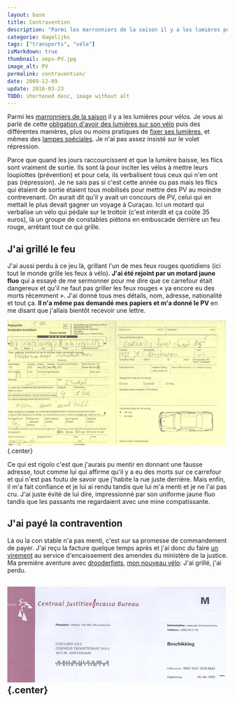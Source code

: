 ```yaml
---
layout: base
title: Contravention
description: "Parmi les marronniers de la saison il y a les lumières pour vélos. Je vous ai parlé de cette obligation d'avoir des lumières sur son vélo puis des différe"
categorie: dagelijks
tags: ["transports", "vélo"]
isMarkdown: true
thumbnail: oeps-PV.jpg
image_alt: PV
permalink: contravention/
date: 2009-12-09
update: 2016-03-23
TODO: shortened desc, image without alt
---
```


Parmi les [marronniers de la saison](/c-est-la-fin-de-l-ete) il y a les lumières pour vélos. Je vous ai parlé de cette [obligation d'avoir des lumières sur son vélo](/lumieres-hiver) puis des différentes manières, plus ou moins pratiques de [fixer ses lumières](/les-nouvelles-lampes-de-la-nuit), et mêmes des [lampes spéciales](/les-lampes-velo-hema). Je n'ai pas assez insisté sur le volet répression.

Parce que quand les jours raccourcissent et que la lumière baisse, les flics sont vraiment de sortie. Ils sont là pour inciter les vélos à mettre leurs loupiottes (prévention) et pour cela, ils verbalisent tous ceux qui n'en ont pas (répression). Je ne sais pas si c'est cette année ou pas mais les flics qui étaient de sortie étaient tous mobilisés pour mettre des PV au moindre contrevenant. On aurait dit qu'il y avait un concours de PV, celui qui en mettait le plus devait gagner un voyage à Curaçao. Ici un motard qui verbalise un vélo qui pédale sur le trottoir (c'est interdit et ça coûte 35 euros), là un groupe de constables piétons en embuscade derrière un feu rouge, arrêtant tout ce qui grille.

## J'ai grillé le feu

J'ai aussi perdu à ce jeu là, grillant l'un de mes feux rouges quotidiens (ici tout le monde grille les feux à vélo). **J'ai été rejoint par un motard jaune fluo** qui a essayé de me sermonner pour me dire que ce carrefour était dangereux et qu'il ne faut pas griller les feux rouges « ya encore eu des morts récemment ». J'ai donné tous mes détails, nom, adresse, nationalité et tout ça. **Il n'a même pas demandé mes papiers et m'a donné le PV** en me disant que j'allais bientôt recevoir une lettre.

![PV](oeps-PV.jpg){.center}

Ce qui est rigolo c'est que j'aurais pu mentir en donnant une fausse adresse, tout comme lui qui affirme qu'il y a eu des morts sur ce carrefour et qui n'est pas foutu de savoir que j'habite la rue juste derrière. Mais enfin, il m'a fait confiance et je lui ai rendu tandis que lui m'a menti et je ne l'ai pas cru. J'ai juste évité de lui dire, impressionné par son uniforme jaune fluo tandis que les passants me regardaient avec une mine compatissante. 

## J'ai payé la contravention

Là ou la con stable n'a pas menti, c'est sur sa promesse de commandement de payer. J'ai reçu la facture quelque temps après et j'ai donc du faire [un virement](/les-virements-et-les-cheques) au service d'encaissement des amendes du ministère de la justice. Ma première aventure avec [drooderfiets](http://drooderfiets.tumblr.com/), [mon nouveau vélo](/drooderfiets-mon-nouveau-velo): J'ai grillé, j'ai perdu.

![](oeps-amende.jpg){.center}
---